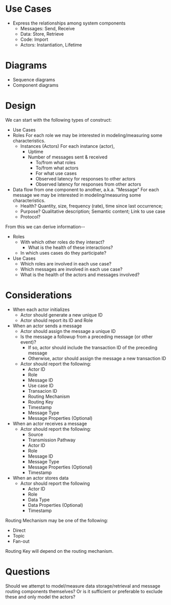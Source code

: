 # Use Cases

- Express the relationships among system components
  - Messages: Send, Receive
  - Data: Store, Retrieve
  - Code: Import
  - Actors: Instantiation, Lifetime

# Diagrams

- Sequence diagrams
- Component diagrams

# Design

We can start with the following types of construct:
- Use Cases
- Roles
  For each role we may be interested in modeling/measuring some characteristics.
  - Instances (Actors)
    For each instance (actor),
    - Uptime
    - Number of messages sent & received
      - To/from what roles
      - To/from what actors
      - For what use cases
      - Observed latency for responses to other actors
      - Observed latency for responses from other actors
- Data flow from one component to another, a.k.a. "Message"
  For each message we may be interested in modeling/measuring some characteristics.
  - Health? Quantity, size, frequency (rate), time since last occurrence;
  - Purpose? Qualitative description; Semantic content; Link to use case
  - Protocol?

From this we can derive information--
  - Roles
    - With which other roles do they interact?
      - What is the health of these interactions?
    - In which uses cases do they participate?
  - Use Cases
    - Which roles are involved in each use case?
    - Which messages are involved in each use case?
    - What is the health of the actors and messages involved?

# Considerations

- When each actor initializes
  - Actor should generate a new unique ID
  - Actor should report its ID and Role
- When an actor sends a message
  - Actor should assign the message a unique ID
  - Is the message a followup from a preceding message (or other event)?
    - If so, actor should include the transaction ID of the preceding message
    - Otherwise, actor should assign the message a new transaction ID
  - Actor should report the following:
    - Actor ID
    - Role
    - Message ID
    - Use case ID
    - Transacion ID
    - Routing Mechanism
    - Routing Key
    - Timestamp
    - Message Type
    - Message Properties (Optional)
- When an actor receives a message
  - Actor should report the following:
    - Source
    - Transmission Pathway
    - Actor ID
    - Role
    - Message ID
    - Message Type
    - Message Properties (Optional)
    - Timestamp
- When an actor stores data
  - Actor should report the following
    - Actor ID
    - Role
    - Data Type
    - Data Properties (Optional)
    - Timestamp

Routing Mechanism may be one of the following:
  - Direct
  - Topic
  - Fan-out

Routing Key will depend on the routing mechanism.

# Questions

Should we attempt to model/measure data storage/retrieval and message routing
components themselves? Or is it sufficient or preferable to exclude these and
only model the actors?
